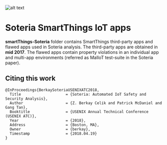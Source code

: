 

![alt text](http://i68.tinypic.com/25ut821.jpg)

# Soteria SmartThings IoT apps

**smartThings-Soteria** folder contains SmartThings third-party apps and flawed apps used in Soteria analysis. The third-party apps are obtained in **mid 2017**.  The flawed apps contain property violations in an individual app and multi-app environments (referred as MalIoT test-suite in the Soteria paper).  

## Citing this work

``` 
@InProceedings{BerkaySoteriaUSENIXATC2018,
  Title                    = {Soteria: Automated IoT Safety and Security Analysis},
  Author                   = {Z. Berkay Celik and Patrick McDaniel and Gang Tan},
  Booktitle                = {USENIX Annual Technical Conference (USENIX ATC)},
  Year                     = {2018},
  Address                  = {Boston, MA},
  Owner                    = {berkay},
  Timestamp                = {2018.04.19}
}
```

